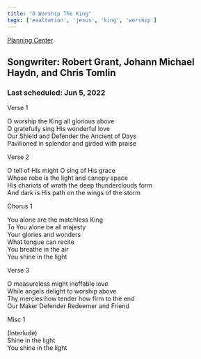 ```yaml
---
title: "O Worship The King"
tags: ['exaltation', 'jesus', 'king', 'worship']
---
```


[Planning Center](https://services.planningcenteronline.com/songs/12291738)

## Songwriter: Robert Grant, Johann Michael Haydn, and Chris Tomlin
### Last scheduled: Jun 5, 2022          

Verse 1  
  
O worship the King all glorious above  
O gratefully sing His wonderful love  
Our Shield and Defender the Ancient of Days  
Pavilioned in splendor and girded with praise  
  
Verse 2  
  
O tell of His might O sing of His grace  
Whose robe is the light and canopy space  
His chariots of wrath the deep thunderclouds form  
And dark is His path on the wings of the storm  
  
Chorus 1  
  
You alone are the matchless King  
To You alone be all majesty  
Your glories and wonders  
What tongue can recite  
You breathe in the air  
You shine in the light  
  
Verse 3  
  
O measureless might ineffable love  
While angels delight to worship above  
Thy mercies how tender how firm to the end  
Our Maker Defender Redeemer and Friend  
  
Misc 1  
  
(Interlude)  
Shine in the light  
You shine in the light
